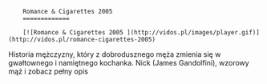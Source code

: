 
        Romance & Cigarettes 2005 
        =============
        
        [![Romance & Cigarettes 2005 ](http://vidos.pl/images/player.gif)](http://vidos.pl/romance-cigarettes-2005)
        
        
 Historia mężczyzny, który z dobrodusznego męża zmienia się w gwałtownego i namiętnego kochanka. Nick (James Gandolfini), wzorowy mąż i zobacz pełny opis
    